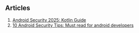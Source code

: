 ## Articles

1. [Android Security 2025: Kotlin Guide](https://halilozel1903.medium.com/android-security-2025-kotlin-guide-e554c2ca8ff3)
2. [10 Android Security Tips: Must read for android developers](https://medium.com/android-alchemy/10-android-security-tips-must-read-for-android-developers-9553f3645cb5)